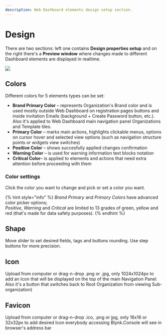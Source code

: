 ```yaml
---
description: Web Dashboard elements design setup section.
---
```


# Design

There are two sections: left one contains **Design properties setup** and on the right there's a **Preview window** where changes made to different Dashboard elements are displayed in realtime.

![](../../../.gitbook/assets/Design.gif)

## Colors

Different colors for 5 elements types can be set:

* **Brand Primary Color**  – represents Organization's Brand color and is used mostly outside Web Dashboard on registration pages buttons and inside invitation Emails (background + Create Password button, etc.). Also it's applied to Web Dashboard main navigation panel Organizations and Template tiles.
* **Primary Color**  – marks main actions, highlights clickable menus, options on cursor hover and selected view options (such as navigation structure points or widgets view switches)
* **Positive Color** – shows succesfully applied changes confirmation
* **Warning Color** – is used for warning information text blocks notation
* **Critical Color**– is applied to elements and actions that need extra attention before proceeding with them

### Color settings

Click the color you want to change and pick or set a color you want.

{% hint style="info" %}
_Brand Primary_ and _Primary Colors_ have advanced color picker options;\
_Positive_, _Warning_ and _Critical_ are limited to 13 grades of green, yellow and red (that's made for data safety purposes).
{% endhint %}

## Shape

Move slider to set desired fields, tags and buttons rounding. Use step buttons for more precision.

## Icon

Upload from computer or drag-n-drop .png or .jpg, only 1024x1024px to add an Icon that will be displayed on the top of the main Navigation Panel. Also it's a button that switches back to Root Organization from viewing Sub-organization)

## Favicon

Upload from computer or drag-n-drop .ico, .png or jpg, only 16x16 or 32x32px to add desired Icon everybody accessing Blynk.Console will see in browser's address bar
